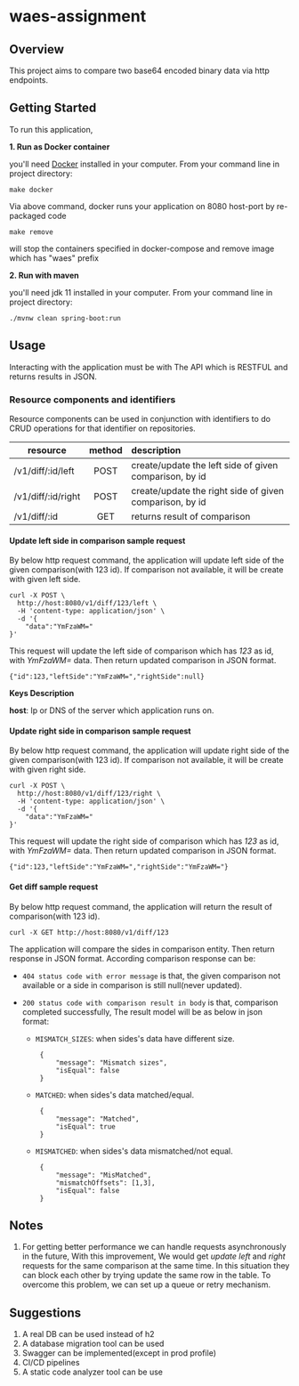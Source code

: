 
# waes-assignment

## Overview

This project aims to compare two base64 encoded binary data via http endpoints.

## Getting Started

To run this application, 

**1. Run as Docker container**

you'll need [Docker](https://docs.docker.com/get-docker/) installed in your computer. From your command line in project directory:

```
make docker
```
Via above command, docker runs your application on 8080 host-port by re-packaged code

```
make remove
```

will stop the containers specified in docker-compose and remove image which has "waes" prefix

**2. Run with maven**

you'll need jdk 11 installed in your computer. From your command line in project directory:

```
./mvnw clean spring-boot:run
```

## Usage
Interacting with the application must be with The API which is  RESTFUL and returns results in JSON.

### Resource components and identifiers
Resource components can be used in conjunction with identifiers to do CRUD operations for that identifier on repositories.

| resource           | method        | description  |
| -------------      |:-------------:|:-------------|
| /v1/diff/:id/left  | POST          | create/update the left side of given comparison, by id |
| /v1/diff/:id/right | POST          | create/update the right side of given comparison, by id |
| /v1/diff/:id       | GET           | returns result of comparison |

#### Update left side in comparison sample request
By below http request command, the application will update left side of the given comparison(with 123 id). If comparison not available, it will
be create with given left side.

```
curl -X POST \
  http://host:8080/v1/diff/123/left \
  -H 'content-type: application/json' \
  -d '{
	"data":"YmFzaWM="
}'

```
This request will update the left side of comparison which has *123* as id, with *YmFzaWM=* data. Then return
updated comparison in JSON format.

``` json5
{"id":123,"leftSide":"YmFzaWM=","rightSide":null}

```

**Keys Description**

**host**: Ip or DNS of the server which application runs on.

#### Update right side in comparison sample request
By below http request command, the application will update right side of the given comparison(with 123 id). If comparison not available, it will
be create with given right side.

```
curl -X POST \
  http://host:8080/v1/diff/123/right \
  -H 'content-type: application/json' \
  -d '{
	"data":"YmFzaWM="
}'

```
This request will update the right side of comparison which has *123* as id, with *YmFzaWM=* data. Then return
updated comparison in JSON format.

``` json5
{"id":123,"leftSide":"YmFzaWM=","rightSide":"YmFzaWM="}

```

#### Get diff sample request
By below http request command, the application will return the result of comparison(with 123 id).

```
curl -X GET http://host:8080/v1/diff/123

```
The application will compare the sides in comparison entity. Then return response in JSON format. According comparison 
response can be:

* ```404 status code with error message``` is that, the given comparison not available or a side in comparison is still null(never updated).

* ```200 status code with comparison result in body``` is that, comparison completed successfully, The result model will be as below in json format:

    * ```MISMATCH_SIZES```: when sides's data have different size.
      ``` json5
       {
           "message": "Mismatch sizes",
           "isEqual": false
       }
      ```
    * ```MATCHED```: when sides's data matched/equal.
      ``` json5
       {
           "message": "Matched",
           "isEqual": true
       }
      ``` 
    * ```MISMATCHED```: when sides's data mismatched/not equal.
      ``` json5
       {
           "message": "MisMatched",
           "mismatchOffsets": [1,3],
           "isEqual": false
       }
      ```                 

## Notes
1.  For getting better performance we can handle requests asynchronously in the future, 
   With this improvement, We would get *update* *left* and *right* requests for the same comparison at the same time. In this situation
   they can block each other by trying update the same row in the table. To overcome this problem, we can 
   set up a queue or retry mechanism.

## Suggestions
1. A real DB can be used instead of h2
2. A database migration tool can be used
3. Swagger can be implemented(except in prod profile)
4. CI/CD pipelines
5. A static code analyzer tool can be use